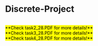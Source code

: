 # Discrete-Project
<br>
<mark> **Check task2_28.PDF for more details!** </mark>
<br>
<mark> **Check task3_28.PDF for more details!** </mark>
<br>
<mark> **Check task4_28.PDF for more details!** </mark>
